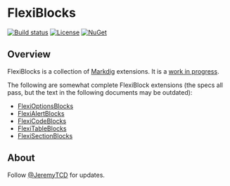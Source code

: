 # FlexiBlocks
[![Build status](https://ci.appveyor.com/api/projects/status/dwq43rdwho37mesv?svg=true)](https://ci.appveyor.com/project/JeremyTCD/markdig-extensions-flexiblocks)
[![License](https://img.shields.io/badge/license-Apache%202.0-blue.svg)](https://github.com/Pkcs11Interop/Pkcs11Interop/blob/master/LICENSE.md)
[![NuGet](https://img.shields.io/nuget/vpre/Jering.Markdig.Extensions.FlexiBlocks.svg?label=nuget)](https://www.nuget.org/packages/Jering.Markdig.Extensions.FlexiBlocks/)
<!-- TODO tests badge, this service should work - https://github.com/monkey3310/appveyor-shields-badges/blob/master/README.md -->

## Overview
FlexiBlocks is a collection of [Markdig](https://github.com/lunet-io/markdig) extensions. It is a [work in progress](https://github.com/JeremyTCD/Markdig.Extensions.FlexiBlocks/blob/master/ThingsToDo.md).

The following are somewhat complete FlexiBlock extensions (the specs all pass, but the text in the following documents may be outdated):
- [FlexiOptionsBlocks](https://github.com/JeremyTCD/Markdig.Extensions.FlexiBlocks/blob/master/Specs/FlexiOptionsBlocksSpecs.md)
- [FlexiAlertBlocks](https://github.com/JeremyTCD/Markdig.Extensions.FlexiBlocks/blob/master/Specs/FlexiAlertBlocksSpecs.md)
- [FlexiCodeBlocks](https://github.com/JeremyTCD/Markdig.Extensions.FlexiBlocks/blob/master/Specs/FlexiCodeBlocksSpecs.md)
- [FlexiTableBlocks](https://github.com/JeremyTCD/Markdig.Extensions.FlexiBlocks/blob/master/Specs/FlexiTableBlocksSpecs.md)
- [FlexiSectionBlocks](https://github.com/JeremyTCD/Markdig.Extensions.FlexiBlocks/blob/master/Specs/FlexiSectionBlocksSpecs.md)

## About
Follow [@JeremyTCD](https://twitter.com/JeremyTCD) for updates.